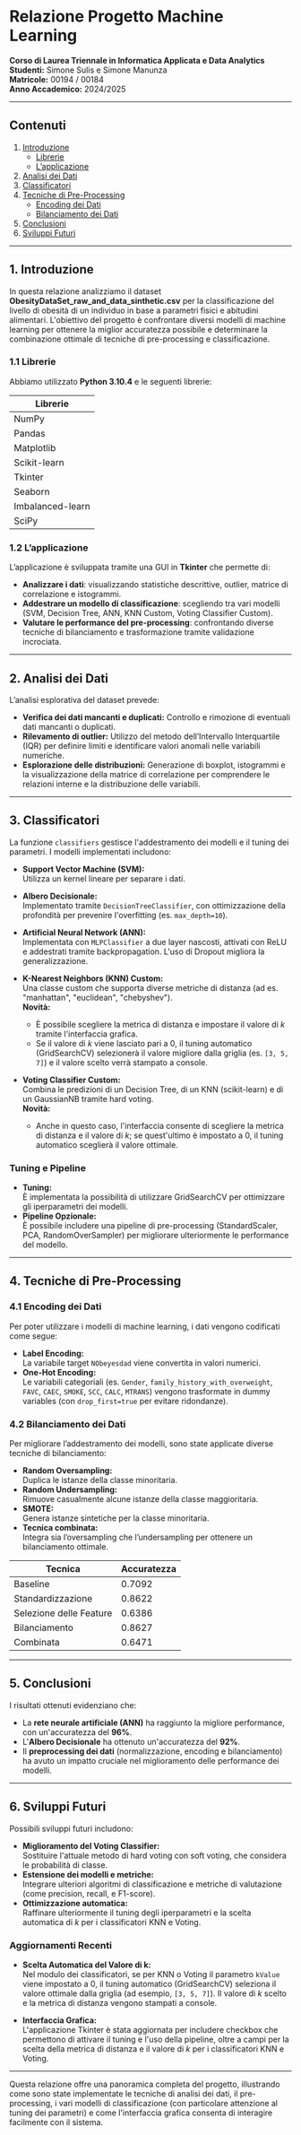 # Relazione Progetto Machine Learning
**Corso di Laurea Triennale in Informatica Applicata e Data Analytics**  
**Studenti:** Simone Sulis e Simone Manunza  
**Matricole:** 00194 / 00184  
**Anno Accademico:** 2024/2025

---

## Contenuti

1. [Introduzione](#1-introduzione)
   - [Librerie](#11-librerie)
   - [L’applicazione](#12-lapplicazione)
2. [Analisi dei Dati](#2-analisi-dei-dati)
3. [Classificatori](#3-classificatori)
4. [Tecniche di Pre-Processing](#4-tecniche-di-pre-processing)
   - [Encoding dei Dati](#41-encoding-dei-dati)
   - [Bilanciamento dei Dati](#42-bilanciamento-dei-dati)
5. [Conclusioni](#5-conclusioni)
6. [Sviluppi Futuri](#6-sviluppi-futuri)

---

## 1. Introduzione

In questa relazione analizziamo il dataset **ObesityDataSet_raw_and_data_sinthetic.csv** per la classificazione del livello di obesità di un individuo in base a parametri fisici e abitudini alimentari. L'obiettivo del progetto è confrontare diversi modelli di machine learning per ottenere la miglior accuratezza possibile e determinare la combinazione ottimale di tecniche di pre-processing e classificazione.

### 1.1 Librerie

Abbiamo utilizzato **Python 3.10.4** e le seguenti librerie:

| Librerie          |
|-------------------|
| NumPy             |
| Pandas            |
| Matplotlib        |
| Scikit-learn      |
| Tkinter           |
| Seaborn           |
| Imbalanced-learn  |
| SciPy             |

### 1.2 L’applicazione

L’applicazione è sviluppata tramite una GUI in **Tkinter** che permette di:
- **Analizzare i dati**: visualizzando statistiche descrittive, outlier, matrice di correlazione e istogrammi.
- **Addestrare un modello di classificazione**: scegliendo tra vari modelli (SVM, Decision Tree, ANN, KNN Custom, Voting Classifier Custom).
- **Valutare le performance del pre-processing**: confrontando diverse tecniche di bilanciamento e trasformazione tramite validazione incrociata.

---

## 2. Analisi dei Dati

L’analisi esplorativa del dataset prevede:

- **Verifica dei dati mancanti e duplicati:** Controllo e rimozione di eventuali dati mancanti o duplicati.
- **Rilevamento di outlier:** Utilizzo del metodo dell’Intervallo Interquartile (IQR) per definire limiti e identificare valori anomali nelle variabili numeriche.
- **Esplorazione delle distribuzioni:** Generazione di boxplot, istogrammi e la visualizzazione della matrice di correlazione per comprendere le relazioni interne e la distribuzione delle variabili.

---

## 3. Classificatori

La funzione `classifiers` gestisce l'addestramento dei modelli e il tuning dei parametri. I modelli implementati includono:

- **Support Vector Machine (SVM):**  
  Utilizza un kernel lineare per separare i dati.

- **Albero Decisionale:**  
  Implementato tramite `DecisionTreeClassifier`, con ottimizzazione della profondità per prevenire l'overfitting (es. `max_depth=10`).

- **Artificial Neural Network (ANN):**  
  Implementata con `MLPClassifier` a due layer nascosti, attivati con ReLU e addestrati tramite backpropagation. L'uso di Dropout migliora la generalizzazione.

- **K-Nearest Neighbors (KNN) Custom:**  
  Una classe custom che supporta diverse metriche di distanza (ad es. "manhattan", "euclidean", "chebyshev").  
  **Novità:**  
  - È possibile scegliere la metrica di distanza e impostare il valore di *k* tramite l'interfaccia grafica.  
  - Se il valore di *k* viene lasciato pari a 0, il tuning automatico (GridSearchCV) selezionerà il valore migliore dalla griglia (es. `[3, 5, 7]`) e il valore scelto verrà stampato a console.

- **Voting Classifier Custom:**  
  Combina le predizioni di un Decision Tree, di un KNN (scikit-learn) e di un GaussianNB tramite hard voting.  
  **Novità:**  
  - Anche in questo caso, l'interfaccia consente di scegliere la metrica di distanza e il valore di *k*; se quest'ultimo è impostato a 0, il tuning automatico sceglierà il valore ottimale.

### Tuning e Pipeline

- **Tuning:**  
  È implementata la possibilità di utilizzare GridSearchCV per ottimizzare gli iperparametri dei modelli.
- **Pipeline Opzionale:**  
  È possibile includere una pipeline di pre-processing (StandardScaler, PCA, RandomOverSampler) per migliorare ulteriormente le performance del modello.

---

## 4. Tecniche di Pre-Processing

### 4.1 Encoding dei Dati

Per poter utilizzare i modelli di machine learning, i dati vengono codificati come segue:
- **Label Encoding:**  
  La variabile target `NObeyesdad` viene convertita in valori numerici.
- **One-Hot Encoding:**  
  Le variabili categoriali (es. `Gender`, `family_history_with_overweight`, `FAVC`, `CAEC`, `SMOKE`, `SCC`, `CALC`, `MTRANS`) vengono trasformate in dummy variables (con `drop_first=true` per evitare ridondanze).

### 4.2 Bilanciamento dei Dati

Per migliorare l’addestramento dei modelli, sono state applicate diverse tecniche di bilanciamento:
- **Random Oversampling:**  
  Duplica le istanze della classe minoritaria.
- **Random Undersampling:**  
  Rimuove casualmente alcune istanze della classe maggioritaria.
- **SMOTE:**  
  Genera istanze sintetiche per la classe minoritaria.
- **Tecnica combinata:**  
  Integra sia l’oversampling che l’undersampling per ottenere un bilanciamento ottimale.

| Tecnica                | Accuratezza |
|------------------------|-------------|
| Baseline               | 0.7092      |
| Standardizzazione      | 0.8622      |
| Selezione delle Feature| 0.6386      |
| Bilanciamento          | 0.8627      |
| Combinata              | 0.6471      |

---

## 5. Conclusioni

I risultati ottenuti evidenziano che:
- La **rete neurale artificiale (ANN)** ha raggiunto la migliore performance, con un'accuratezza del **96%**.
- L'**Albero Decisionale** ha ottenuto un'accuratezza del **92%**.
- Il **preprocessing dei dati** (normalizzazione, encoding e bilanciamento) ha avuto un impatto cruciale nel miglioramento delle performance dei modelli.

---

## 6. Sviluppi Futuri

Possibili sviluppi futuri includono:
- **Miglioramento del Voting Classifier:**  
  Sostituire l'attuale metodo di hard voting con soft voting, che considera le probabilità di classe.
- **Estensione dei modelli e metriche:**  
  Integrare ulteriori algoritmi di classificazione e metriche di valutazione (come precision, recall, e F1-score).
- **Ottimizzazione automatica:**  
  Raffinare ulteriormente il tuning degli iperparametri e la scelta automatica di *k* per i classificatori KNN e Voting.

### Aggiornamenti Recenti

- **Scelta Automatica del Valore di k:**  
  Nel modulo dei classificatori, se per KNN o Voting il parametro `kValue` viene impostato a 0, il tuning automatico (GridSearchCV) seleziona il valore ottimale dalla griglia (ad esempio, `[3, 5, 7]`). Il valore di *k* scelto e la metrica di distanza vengono stampati a console.
  
- **Interfaccia Grafica:**  
  L'applicazione Tkinter è stata aggiornata per includere checkbox che permettono di attivare il tuning e l'uso della pipeline, oltre a campi per la scelta della metrica di distanza e il valore di *k* per i classificatori KNN e Voting.

---

Questa relazione offre una panoramica completa del progetto, illustrando come sono state implementate le tecniche di analisi dei dati, il pre-processing, i vari modelli di classificazione (con particolare attenzione al tuning dei parametri) e come l'interfaccia grafica consenta di interagire facilmente con il sistema.

